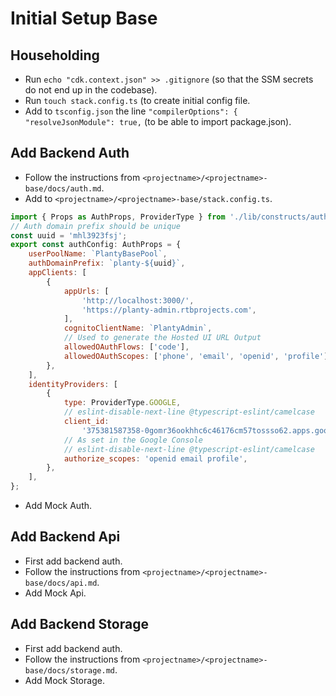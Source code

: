 # Initial Setup Base

## Householding
- Run `echo "cdk.context.json" >> .gitignore` (so that the SSM secrets do not end up in the codebase).
- Run `touch stack.config.ts` (to create initial config file.
- Add to `tsconfig.json` the line `"compilerOptions": { "resolveJsonModule": true,` (to be able to import package.json).

## Add Backend Auth
- Follow the instructions from `<projectname>/<projectname>-base/docs/auth.md`.
- Add to `<projectname>/<projectname>-base/stack.config.ts`.
```javascript
import { Props as AuthProps, ProviderType } from './lib/constructs/auth';
// Auth domain prefix should be unique
const uuid = 'mhl3923fsj';
export const authConfig: AuthProps = {
    userPoolName: `PlantyBasePool`,
    authDomainPrefix: `planty-${uuid}`,
    appClients: [
        {
            appUrls: [
                'http://localhost:3000/',
                'https://planty-admin.rtbprojects.com',
            ],
            cognitoClientName: `PlantyAdmin`,
            // Used to generate the Hosted UI URL Output
            allowedOAuthFlows: ['code'],
            allowedOAuthScopes: ['phone', 'email', 'openid', 'profile'],
        },
    ],
    identityProviders: [
        {
            type: ProviderType.GOOGLE,
            // eslint-disable-next-line @typescript-eslint/camelcase
            client_id:
                '375381587358-0gomr36ookhhc6c46176cm57tossso62.apps.googleusercontent.com',
            // As set in the Google Console
            // eslint-disable-next-line @typescript-eslint/camelcase
            authorize_scopes: 'openid email profile',
        },
    ],
};
```
- Add Mock Auth.

## Add Backend Api
- First add backend auth.
- Follow the instructions from `<projectname>/<projectname>-base/docs/api.md`.
- Add Mock Api.

## Add Backend Storage
- First add backend auth.
- Follow the instructions from `<projectname>/<projectname>-base/docs/storage.md`.
- Add Mock Storage.
